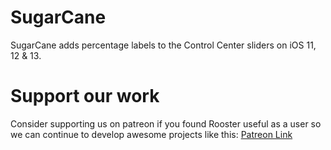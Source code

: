 # SugarCane
SugarCane adds percentage labels to the Control Center sliders on iOS 11, 12 & 13.

# Support our work
Consider supporting us on patreon if you found Rooster useful as a user so we can continue to develop awesome projects like this: [Patreon Link](https://www.patreon.com/ioscreatix)
